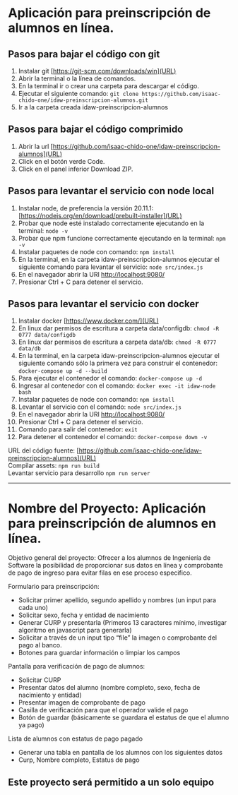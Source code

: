 # Aplicación para preinscripción de alumnos en línea.

## Pasos para bajar el código con git
1. Instalar git [https://git-scm.com/downloads/win](URL)
2. Abrir la terminal o la línea de comandos.
3. En la terminal ir o crear una carpeta para descargar el código.
4. Ejecutar el siguiente comando: `git clone https://github.com/isaac-chido-one/idaw-preinscripcion-alumnos.git`
5. Ir a la carpeta creada idaw-preinscripcion-alumnos

## Pasos para bajar el código comprimido
1. Abrir la url [https://github.com/isaac-chido-one/idaw-preinscripcion-alumnos](URL)
2. Click en el botón verde Code.
3. Click en el panel inferior Download ZIP.

## Pasos para levantar el servicio con node local
1. Instalar node, de preferencia la versión 20.11.1: [https://nodejs.org/en/download/prebuilt-installer](URL)
2. Probar que node esté instalado correctamente ejecutando en la terminal: `node -v`
3. Probar que npm funcione correctamente ejecutando en la terminal: `npm -v`
4. Instalar paquetes de node con comando: `npm install`
5. En la terminal, en la carpeta idaw-preinscripcion-alumnos ejecutar el siguiente comando para levantar el servicio: `node src/index.js`
6. En el navegador abrir la URl [http://localhost:9080/](URL)
7. Presionar Ctrl + C para detener el servicio.

## Pasos para levantar el servicio con docker
1. Instalar docker [https://www.docker.com/](URL)
2. En linux dar permisos de escritura a carpeta data/configdb: `chmod -R 0777 data/configdb`
3. En linux dar permisos de escritura a carpeta data/db: `chmod -R 0777 data/db`
4. En la terminal, en la carpeta idaw-preinscripcion-alumnos ejecutar el siguiente comando sólo la primera vez para construir el contenedor: `docker-compose up -d --build`
5. Para ejecutar el contenedor el comando: `docker-compose up -d`
6. Ingresar al contenedor con el comando: `docker exec -it idaw-node bash`
7. Instalar paquetes de node con comando: `npm install`
8. Levantar el servicio con el comando: `node src/index.js`
9. En el navegador abrir la URl [http://localhost:9080/](URL)
10. Presionar Ctrl + C para detener el servicio.
11. Comando para salir del contenedor: `exit`
12. Para detener el contenedor el comando: `docker-compose down -v`

URL del código fuente: [https://github.com/isaac-chido-one/idaw-preinscripcion-alumnos](URL)<br>
Compilar assets: `npm run build`<br>
Levantar servicio para desarrollo `npm run server`

***

# Nombre del Proyecto: Aplicación para preinscripción de alumnos en línea.

Objetivo general del proyecto: Ofrecer a los alumnos de Ingeniería de Software la posibilidad de proporcionar sus datos en línea y comprobante de pago de ingreso para evitar filas en ese proceso especifico.

Formulario para preinscripción:

* Solicitar primer apellido, segundo apellido y nombres (un input para cada uno)
* Solicitar sexo, fecha y entidad de nacimiento
* Generar CURP y presentarla (Primeros 13 caracteres mínimo, investigar algoritmo en javascript para generarla)
* Solicitar a través de un input tipo “file” la imagen o comprobante del pago al banco.
* Botones para guardar información o limpiar los campos

Pantalla para verificación de pago de alumnos:

* Solicitar CURP
* Presentar datos del alumno (nombre completo, sexo, fecha de nacimiento y entidad)
* Presentar imagen de comprobante de pago
* Casilla de verificación para que el operador valide el pago
* Botón de guardar (básicamente se guardara el estatus de que el alumno ya pago)

Lista de alumnos con estatus de pago pagado

* Generar una tabla en pantalla de los alumnos con los siguientes datos
* Curp, Nombre completo, Estatus de pago

## Este proyecto será permitido a un solo equipo
